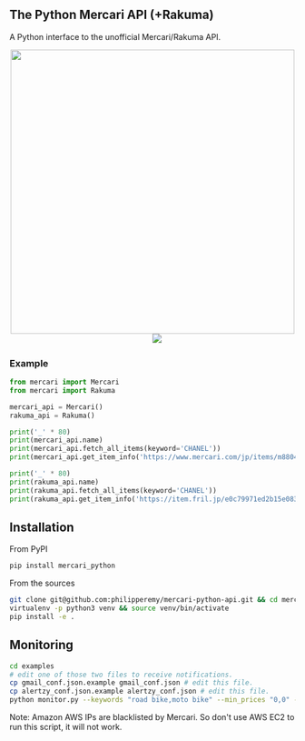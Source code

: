 ## The Python Mercari API (+Rakuma)

A Python interface to the unofficial Mercari/Rakuma API.

<p align="center">
  <img src="https://www-mercari-com.akamaized.net/assets/img/common/common/logo.svg?3119344368" width="500">&nbsp&nbsp&nbsp
  <img src="https://asset.fril.jp/assets/v3/popup/logo-5ee09819ceb0cb939c01302150e2c253888ead06c741e7af86c5636fa62e851f.png">
</p>

### Example

```python
from mercari import Mercari
from mercari import Rakuma

mercari_api = Mercari()
rakuma_api = Rakuma()

print('_' * 80)
print(mercari_api.name)
print(mercari_api.fetch_all_items(keyword='CHANEL'))
print(mercari_api.get_item_info('https://www.mercari.com/jp/items/m88046246209/'))

print('_' * 80)
print(rakuma_api.name)
print(rakuma_api.fetch_all_items(keyword='CHANEL'))
print(rakuma_api.get_item_info('https://item.fril.jp/e0c79971ed2b15e083428d93803e78f0'))
```
  
## Installation

From PyPI

```bash
pip install mercari_python
```

From the sources

```bash
git clone git@github.com:philipperemy/mercari-python-api.git && cd mercari-python-api
virtualenv -p python3 venv && source venv/bin/activate
pip install -e .
```

## Monitoring

```bash
cd examples
# edit one of those two files to receive notifications.
cp gmail_conf.json.example gmail_conf.json # edit this file.
cp alertzy_conf.json.example alertzy_conf.json # edit this file.
python monitor.py --keywords "road bike,moto bike" --min_prices "0,0" --max_prices "43000,43000"
```

Note: Amazon AWS IPs are blacklisted by Mercari. So don't use AWS EC2 to run this script, it will not work.
